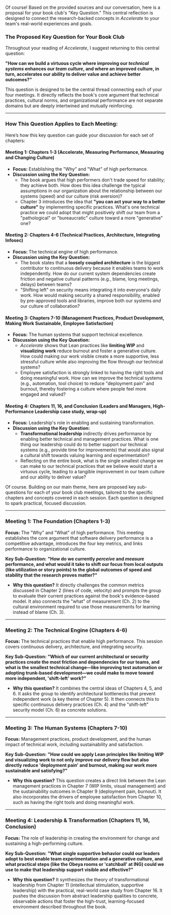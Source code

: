 Of course! Based on the provided sources and our conversation, here is a proposal for your book club's "Key Question." This central reflection is designed to connect the research-backed concepts in _Accelerate_ to your team's real-world experiences and goals.

### The Proposed Key Question for Your Book Club

Throughout your reading of _Accelerate_, I suggest returning to this central question:

**"How can we build a virtuous cycle where improving our _technical systems_ enhances our _team culture_, and where an improved culture, in turn, accelerates our ability to deliver value and achieve better outcomes?"**

This question is designed to be the central thread connecting each of your four meetings. It directly reflects the book's core argument that technical practices, cultural norms, and organizational performance are not separate domains but are deeply intertwined and mutually reinforcing.

---

### How This Question Applies to Each Meeting:

Here’s how this key question can guide your discussion for each set of chapters:

#### **Meeting 1: Chapters 1-3 (Accelerate, Measuring Performance, Measuring and Changing Culture)**

- **Focus:** Establishing the "Why" and "What" of high performance.
- **Discussion using the Key Question:**
  - The book argues that high performers don't trade speed for stability; they achieve both. How does this idea challenge the typical assumptions in our organization about the relationship between our systems (speed) and our culture (risk aversion)?
  - Chapter 3 introduces the idea that **"you can act your way to a better culture"** by implementing specific practices. What's one technical practice we could adopt that might positively shift our team from a "pathological" or "bureaucratic" culture toward a more "generative" one?

#### **Meeting 2: Chapters 4-6 (Technical Practices, Architecture, Integrating Infosec)**

- **Focus:** The technical engine of high performance.
- **Discussion using the Key Question:**
  - The book states that a **loosely coupled architecture** is the biggest contributor to continuous delivery because it enables teams to work independently. How do our current system dependencies create friction and negative cultural patterns (e.g., blame, long meetings, delays) between teams?
  - "Shifting left" on security means integrating it into everyone's daily work. How would making security a shared responsibility, enabled by pre-approved tools and libraries, improve both our systems _and_ our culture of collaboration?

#### **Meeting 3: Chapters 7-10 (Management Practices, Product Development, Making Work Sustainable, Employee Satisfaction)**

- **Focus:** The human systems that support technical excellence.
- **Discussion using the Key Question:**
  - _Accelerate_ shows that Lean practices like **limiting WIP** and **visualizing work** reduce burnout and foster a generative culture. How could making our work visible create a more supportive, less stressful culture while also improving the flow through our technical systems?
  - Employee satisfaction is strongly linked to having the right tools and doing meaningful work. How can we improve the technical systems (e.g., automation, tool choice) to reduce "deployment pain" and burnout, thereby fostering a culture where people feel more engaged and valued?

#### **Meeting 4: Chapters 11, 16, and Conclusion (Leaders and Managers, High-Performance Leadership case study, wrap-up)**

- **Focus:** Leadership's role in enabling and sustaining transformation.
- **Discussion using the Key Question:**
  - **Transformational leadership** indirectly drives performance by enabling better technical and management practices. What is one thing our leadership could do to better support our technical systems (e.g., provide time for improvements) that would also signal a cultural shift towards valuing learning and experimentation?
  - Reflecting on the entire book, what is the single smallest change we can make to our technical practices that we believe would start a virtuous cycle, leading to a tangible improvement in our team culture and our ability to deliver value?

Of course. Building on our main theme, here are proposed key sub-questions for each of your book club meetings, tailored to the specific chapters and concepts covered in each session. Each question is designed to spark practical, focused discussion.

---

### **Meeting 1: The Foundation (Chapters 1-3)**

**Focus:** The "Why" and "What" of high performance. This meeting establishes the core argument that software delivery performance is a competitive advantage, introduces the four key metrics, and links performance to organizational culture.

**Key Sub-Question:**
**"How do we currently _perceive_ and _measure_ performance, and what would it take to shift our focus from local outputs (like utilization or story points) to the global outcomes of speed and stability that the research proves matter?"**

- **Why this question?** It directly challenges the common metrics discussed in Chapter 2 (lines of code, velocity) and prompts the group to evaluate their current practices against the book's evidence-based model. It also connects the "what" of measurement (Ch. 2) to the cultural environment required to use those measurements for learning instead of blame (Ch. 3).

---

### **Meeting 2: The Technical Engine (Chapters 4-6)**

**Focus:** The technical practices that enable high performance. This session covers continuous delivery, architecture, and integrating security.

**Key Sub-Question:**
**"Which of our current architectural or security practices create the most friction and dependencies for our teams, and what is the smallest technical change—like improving test automation or adopting trunk-based development—we could make to move toward more independent, 'shift-left' work?"**

- **Why this question?** It combines the central ideas of Chapters 4, 5, and 6. It asks the group to identify architectural bottlenecks that prevent independent work (a key theme of Chapter 5). It then connects this to specific continuous delivery practices (Ch. 4) and the "shift-left" security model (Ch. 6) as concrete solutions.

---

### **Meeting 3: The Human Systems (Chapters 7-10)**

**Focus:** Management practices, product development, and the human impact of technical work, including sustainability and satisfaction.

**Key Sub-Question:**
**"How could we apply Lean principles like limiting WIP and visualizing work to not only improve our delivery flow but also directly reduce 'deployment pain' and burnout, making our work more sustainable and satisfying?"**

- **Why this question?** This question creates a direct link between the Lean management practices in Chapter 7 (WIP limits, visual management) and the sustainability outcomes in Chapter 9 (deployment pain, burnout). It also incorporates the drivers of employee satisfaction from Chapter 10, such as having the right tools and doing meaningful work.

---

### **Meeting 4: Leadership & Transformation (Chapters 11, 16, Conclusion)**

**Focus:** The role of leadership in creating the environment for change and sustaining a high-performing culture.

**Key Sub-Question:**
**"What single supportive behavior could our leaders adopt to best enable team experimentation and a generative culture, and what practical steps (like the Obeya rooms or 'catchball' at ING) could we use to make that leadership support visible and effective?"**

- **Why this question?** It synthesizes the theory of transformational leadership from Chapter 11 (intellectual stimulation, supportive leadership) with the practical, real-world case study from Chapter 16. It pushes the discussion from abstract leadership qualities to concrete, observable actions that foster the high-trust, learning-focused environment described throughout the book.

